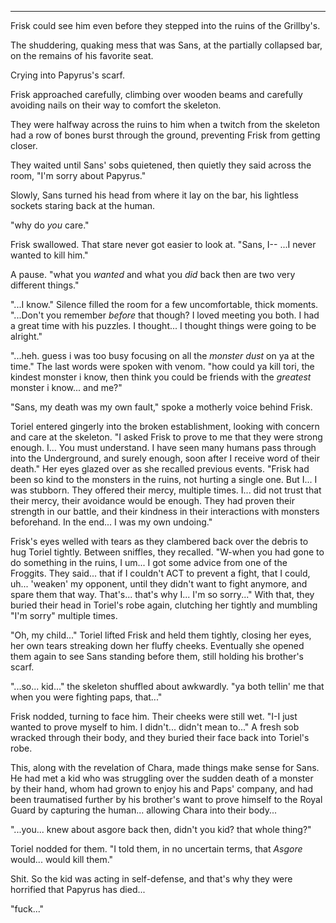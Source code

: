 ******

Frisk could see him even before they stepped into the ruins of the Grillby's.

The shuddering, quaking mess that was Sans, at the partially collapsed bar, on the remains of his favorite seat.

Crying into Papyrus's scarf.

Frisk approached carefully, climbing over wooden beams and carefully avoiding nails on their way to comfort the skeleton.

They were halfway across the ruins to him when a twitch from the skeleton had a row of bones burst through the ground, preventing Frisk from getting closer.

They waited until Sans' sobs quietened, then quietly they said across the room, "I'm sorry about Papyrus."

Slowly, Sans turned his head from where it lay on the bar, his lightless sockets staring back at the human.

"why do *you* care."

Frisk swallowed. That stare never got easier to look at. "Sans, I-- ...I never wanted to kill him."

A pause. "what you *wanted* and what you *did* back then are two very different things."

"...I know." Silence filled the room for a few uncomfortable, thick moments. "...Don't you remember *before* that though? I loved meeting you both. I had a great time with his puzzles. I thought... I thought things were going to be alright."

"...heh. guess i was too busy focusing on all the *monster dust* on ya at the time." The last words were spoken with venom. "how could ya kill tori, the kindest monster i know, then think you could be friends with the *greatest* monster i know... and me?"

"Sans, my death was my own fault," spoke a motherly voice behind Frisk.

Toriel entered gingerly into the broken establishment, looking with concern and care at the skeleton. "I asked Frisk to prove to me that they were strong enough. I... You must understand. I have seen many humans pass through into the Underground, and surely enough, soon after I receive word of their death." Her eyes glazed over as she recalled previous events. "Frisk had been so kind to the monsters in the ruins, not hurting a single one. But I... I was stubborn. They offered their mercy, multiple times. I... did not trust that their mercy, their avoidance would be enough. They had proven their strength in our battle, and their kindness in their interactions with monsters beforehand. In the end... I was my own undoing."


Frisk's eyes welled with tears as they clambered back over the debris to hug Toriel tightly. Between sniffles, they recalled. "W-when you had gone to do something in the ruins, I um... I got some advice from one of the Froggits. They said... that if I couldn't ACT to prevent a fight, that I could, uh... 'weaken' my opponent, until they didn't want to fight anymore, and spare them that way. That's... that's why I... I'm so sorry..." With that, they buried their head in Toriel's robe again, clutching her tightly and mumbling "I'm sorry" multiple times.

"Oh, my child..." Toriel lifted Frisk and held them tightly, closing her eyes, her own tears streaking down her fluffy cheeks. Eventually she opened them again to see Sans standing before them, still holding his brother's scarf.

"...so... kid..." the skeleton shuffled about awkwardly. "ya both tellin' me that when you were fighting paps, that..."

Frisk nodded, turning to face him. Their cheeks were still wet. "I-I just wanted to prove myself to him. I didn't... didn't mean to..." A fresh sob wracked through their body, and they buried their face back into Toriel's robe.

This, along with the revelation of Chara, made things make sense for Sans. He had met a kid who was struggling over the sudden death of a monster by their hand, whom had grown to enjoy his and Paps' company, and had been traumatised further by his brother's want to prove himself to the Royal Guard by capturing the human... allowing Chara into their body...

"...you... knew about asgore back then, didn't you kid? that whole thing?"

Toriel nodded for them. "I told them, in no uncertain terms, that *Asgore* would... would kill them."

Shit. So the kid was acting in self-defense, and that's why they were horrified that Papyrus has died...

"fuck..."